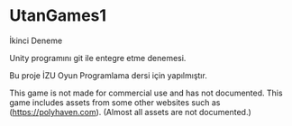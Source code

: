 # UtanGames1

İkinci Deneme

Unity programını git ile entegre etme denemesi.

Bu proje İZU Oyun Programlama dersi için yapılmıştır.

 
This game is not made for commercial use and has not documented.
This game includes assets from some other websites such as (https://polyhaven.com). (Almost all assets are not documented.)
